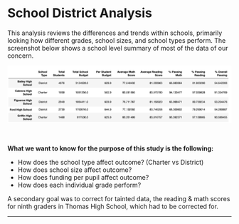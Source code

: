 # School District Analysis
This analysis reviews the differences and trends within schools, primarily looking how different grades, school sizes, and school types perform. The screenshot below shows a school level summary of most of the data of our concern. 

![school summary screenshot](https://github.com/carlosjennings1991/School_District_Analysis/blob/main/Resources/school_summary_screenshot.png)

<br />

**What we want to know for the purpose of this study is the following:**

* How does the school type affect outcome? (Charter vs District)
* How does school size affect outcome?
* How does funding per pupil affect outcome?
* How does each individual grade perform?

A secondary goal was to correct for tainted data, the reading & math scores for ninth graders in Thomas High School, which had to be corrected for. 

---

